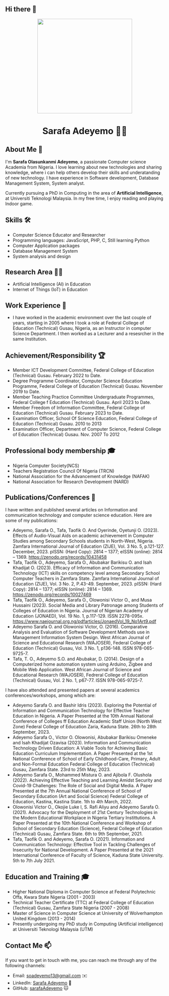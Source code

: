 ## Hi there 👋

<div align="center"> <img src="https://github.com/SarafaAdeyemo/sarafaAdeyemo/assets/162001845/31056995-ae60-465c-9007-60cce4124d8c"
width="300" /></div>
<h1 align="center">Sarafa Adeyemo 
  👨‍💻</h1>

## About Me 🚀

I'm **Sarafa Olasunkanmi Adeyemo**, a passionate Computer science Academia from Nigeria. I love learning about new technologies and sharing knowledge, where i can help others develop their skills and underatanding of new technology. I have experience in Software development, Database Management System, System analyst. 

Currently pursuing a PhD in Computing in the area of **Artificial Intelligence**, at Universiti Teknologi Malaysia. In my free time, I enjoy reading and playing Indoor game.

## Skills 🛠️

- Computer Science Educator and Researcher
- Programming languages: JavaScript, PHP, C, Still learning Python
- Computer Application packages
- Database Management System
- System analysis and design
  
## Research Area 👨‍💻

- Artificial Intelligence (AI) in Education
- Internet of Things (IoT) in Education

## Work Experience 💼

- I have worked in the academic environment over the last couple of years, starting in 2005 where I took a role at Federal College of Education (Technical) Gusau, Nigeria, as an Instructor in computer Science Department. I then worked as a Lecturer and a resesrcher in the same Institution.

## Achievement/Responsibility 🏆

-	Member ICT Development Committee, Federal College of Education (Technical) Gusau. February 2022 to Date.
-	Degree Programme Coordinator, Computer Science Education Programme, Federal College of Education (Technical) Gusau. November 2019 to Date.
-	Member Teaching Practice Committee Undergraduate Programmes, Federal College f Education (Technical) Gusau. April 2023 to Date.
-	Member Freedom of Information Committee, Federal College of Education (Technical) Gusau. February 2023 to Date.
-	Examination Officer, School Of Science Education, Federal College of Education (Technical) Gusau. 2010 to 2013
-	Examination Officer, Department of Computer Science, Federal College of Education (Technical) Gusau. Nov. 2007 To 2012


## Professional body membership 🎓

- Nigeria Computer Society(NCS)
-	Teachers Registration Council Of Nigeria (TRCN)
-	National Association for the Advancement of Knowledge (NAFAK)
- National Association for Research Development (NARD)

## Publications/Conferences 📘

  I have written and published several articles on Information and communication technology and computer science education. Here are some of my publications:
  
- Adeyemo, Sarafa O., Tafa, Taofik O. And Oyerinde, Oyetunji O. (2023). Effects of Audio-Visual Aids on academic achievement in Computer Studies among Secondary Schools students in North-West, Nigeria. Zamfara International Journal of Education (ZIJE), Vol. 3 No. 5, p.121-127. December, 2023. pISSN: (Hard Copy): 2814 – 1377; eISSN (online): 2814 – 1369. https://zenodo.org/records/10431458
- Tafa, Taofik O., Adeyemo, Sarafa O., Abubakar Barikisu O. and Isah Khadijat O. (2023). Efficacy of Information and Communication Technology (ICT) skills on competency level among Secondary School Computer Teachers in Zamfara State. Zamfara International Journal of Education (ZIJE), Vol. 3 No. 2, P.43-49. September, 2023. pISSN: (Hard Copy): 2814 – 1377; eISSN (online): 2814 – 1369. https://zenodo.org/records/10027469
- Tafa, Taofik O., Adeyemo, Sarafa O., Olowonisi Victor O., and Musa Hussaini (2023). Social Media and Library Patronage among Students of Colleges of Education in Nigeria. Journal of Nigerian Academy of Education (JONAED), Vol. 19 No. 1, p.117-129. ISSN 2278-095x. https://www.naejournal.org.ng/pdfarticles/JonaedVol_19_No1Art9.pdf
- Adeyemo Sarafa O. and Olowonisi Victor, O. (2016). Comparative Analysis and Evaluation of Software Development Methods use in Management Information System Design. West African Journal of Science and Educational Research (WAJOSER), Federal College of Education (Technical) Gusau, Vol. 3 No. 1, p136-148. ISSN 978-065-9725-7.
- Tafa, T. O., Adeyemo S.O. and Abubakar, D.  (2014). Design of a Computerized home automation system using Arduino, Zigbee and Mobile Web Application. West African Journal of Science and Educational Research (WAJOSER), Fedreral College of Education (Technical) Gusau, Vol. 2 No. 1, p67-77. ISSN 978-065-9725-7. 

I have also attended and presented papers at several academics conferences/workshops, among which are:
  
- Adeyemo Sarafa O. and Bashir Idris (2023). Exploring the Potential of Information and Communication Technology for Effective Teacher Education in Nigeria. A Paper Presented at the 10th Annual National Conference of Colleges ff Education Academic Staff Union (North West Zone) Federal College of Education Zaria, Kaduna State. 26th to 28th September, 2023.
- Adeyemo Sarafa O., Victor O. Olowonisi, Abubakar Barikisu Omeneke and Isah Khadijat Ozavisa (2023). Information and Communication Technology Driven Education: A Viable Tools for Achieving Basic Education Curriculum Implementation. A Paper Presented at the 1st National Conference of School of Early Childhood-Care, Primary, Adult and Non-Formal Education Federal College of Education (Technical) Gusau, Zamfara State. 23rd to 25th May, 2023.
-	Adeyemo Sarafa O., Mohammed Mistura O. and Ajibola F. Olushola (2022). Achieving Effective Teaching and Learning Amidst Security and Covid-19 Challenges: The Role of Social and Digital Media. A Paper Presented at the 7th Annual National Conference of School of Secondary Education (Art and Social Science) Federal College of Education, Kastina, Kastina State. 1th to 4th March, 2022.
-	Olowonisi Victor O., Okojie Luke I, S. Rafi Aliyu and Adeyemo Sarafa O. (2021). Advocacy for the Deployment of 21st Century Technologies in the Modern Educational Workplace in Nigeria Tertiary Instittutions. A Paper Presented at the 10th National Conference and Workshop of School of Secondary Education (Science), Federal College of Education (Technical) Gusau, Zamfara State. 6th to 9th September, 2021.
-	Tafa, Taofik O. and Adeyemo, Sarafa O. (2021). Information and Communication Technology: Effective Tool in Tackling Challenges of Insecurity for National Development. A Paper Presented at the 2021 International Conference of Faculty of Science, Kaduna State University. 5th to 7th July 2021.

## Education and Training 🎓

- Higher National Diploma in Computer Science at Federal Polytechnic Offa, Kwara State Nigeria (2001 - 2003)
- Technical Teacher Certificate (TTC) at Federal College of Education (Technical) Gusau, Zamfara State Nigeria (2007 - 2008)
- Master of Science in Computer Science at University of Wolverhampton United Kingdom (2013 - 2014)
- Presently undergoing my PhD study in Computing (Artificial intelligence) at Universiti Teknologi Malaysia (UTM)

## Contact Me 📫

If you want to get in touch with me, you can reach me through any of the following channels:

- Email: soadeyemo13@gmail.com ✉️
- LinkedIn: [Sarafa Adeyemo](https://www.linkedin.com/in/SarafaAdeyemo/) 💼
- GitHub: [sarafaAdeyemo](https://github.com/sarafaAdeyemo) 🐱

